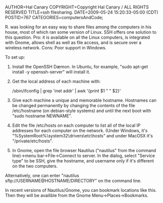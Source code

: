 AUTHOR=Hal Canary
COPYRIGHT=Copyright Hal Canary / ALL RIGHTS RESERVED
TITLE=ssh filesharing.
DATE=2009-05-24 15:20:33-05:00 (CDT)
POSTID=767
CATEGORIES=computersAndCode;

R. was looking for an easy way to share files among the computers in his house, most of which ran some version of Linux. SSH offers one solution to this question. Pro: it is available on all the Linux computers, is integrated with Gnome, allows shell as well as file access, and is secure over a wireless network. Cons: Poor support in Windows.

To set up:

1) Install the OpenSSH Dæmon. In Ubuntu, for example, "sudo apt-get install -y openssh-server" will install it.

2) Get the local address of each machine with:

    /sbin/ifconfig | grep 'inet addr' | awk '{print $1 " " $2}'

3) Give each machine a unique and memorable hostname. Hostnames can be changed permanently by changing the contents of the file /etc/hostname (on debian-style systems) and until the next boot with "sudo hostname NEWNAME".

4) Edit the file /etc/hosts on each computer to list all of the local IP addresses for each computer on the network. (Under Windows, it's "%SystemRoot%\\system32\\drivers\\etc\\hosts" and under MacOSX it's "/private/etc/hosts".

5) In Gnome, open the file browser Nautilus ("nautilus" from the command line)→menu bar→File→Connect to server. In the dialog, select "Service type" to be SSH, give the hostname, and username only if it's different on the two computers.

Alternatively, one can enter "nautilus sftp://USERNAME@HOSTNAME/DIRECTORY" on the command line.

In recent versions of Nautilus/Gnome, you can bookmark locations like this. Then they will be availible from the Gnome Menu→Places→Bookmarks.
